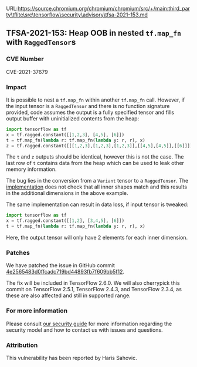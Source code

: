 URL:https://source.chromium.org/chromium/chromium/src/+/main:third_party\tflite\src\tensorflow\security\advisory\tfsa-2021-153.md
## TFSA-2021-153: Heap OOB in nested `tf.map_fn` with `RaggedTensor`s

### CVE Number
CVE-2021-37679

### Impact
It is possible to nest a `tf.map_fn` within another `tf.map_fn` call. However,
if the input tensor is a `RaggedTensor` and there is no function signature
provided, code assumes the output is a fully specified tensor and fills output
buffer with uninitialized contents from the heap:

```python
import tensorflow as tf
x = tf.ragged.constant([[1,2,3], [4,5], [6]])
t = tf.map_fn(lambda r: tf.map_fn(lambda y: r, r), x)
z = tf.ragged.constant([[[1,2,3],[1,2,3],[1,2,3]],[[4,5],[4,5]],[[6]]])
```

The `t` and `z` outputs should be identical, however this is not the case. The
last row of `t` contains data from the heap which can be used to leak other
memory information.

The bug lies in the conversion from a `Variant` tensor to a `RaggedTensor`. The
[implementation](https://github.com/tensorflow/tensorflow/blob/460e000de3a83278fb00b61a16d161b1964f15f4/tensorflow/core/kernels/ragged_tensor_from_variant_op.cc#L177-L190)
does not check that all inner shapes match and this results in the additional
dimensions in the above example.

The same implementation can result in data loss, if input tensor is tweaked:

```python
import tensorflow as tf
x = tf.ragged.constant([[1,2], [3,4,5], [6]])
t = tf.map_fn(lambda r: tf.map_fn(lambda y: r, r), x)
```

Here, the output tensor will only have 2 elements for each inner dimension.

### Patches
We have patched the issue in GitHub commit
[4e2565483d0ffcadc719bd44893fb7f609bb5f12](https://github.com/tensorflow/tensorflow/commit/4e2565483d0ffcadc719bd44893fb7f609bb5f12).

The fix will be included in TensorFlow 2.6.0. We will also cherrypick this
commit on TensorFlow 2.5.1, TensorFlow 2.4.3, and TensorFlow 2.3.4, as these are
also affected and still in supported range.

### For more information
Please consult [our security
guide](https://github.com/tensorflow/tensorflow/blob/master/SECURITY.md) for
more information regarding the security model and how to contact us with issues
and questions.

### Attribution
This vulnerability has been reported by Haris Sahovic.
